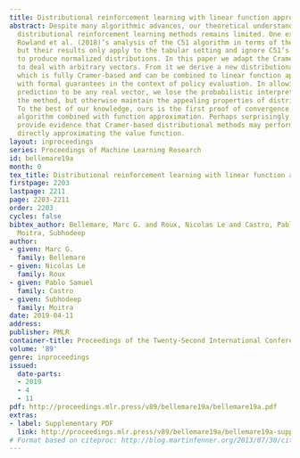 ```yaml
---
title: Distributional reinforcement learning with linear function approximation
abstract: Despite many algorithmic advances, our theoretical understanding of practical
  distributional reinforcement learning methods remains limited. One exception is
  Rowland et al. (2018)’s analysis of the C51 algorithm in terms of the Cramer distance,
  but their results only apply to the tabular setting and ignore C51’s use of a softmax
  to produce normalized distributions. In this paper we adapt the Cramer distance
  to deal with arbitrary vectors. From it we derive a new distributional algorithm
  which is fully Cramer-based and can be combined to linear function approximation,
  with formal guarantees in the context of policy evaluation. In allowing the model’s
  prediction to be any real vector, we lose the probabilistic interpretation behind
  the method, but otherwise maintain the appealing properties of distributional approaches.
  To the best of our knowledge, ours is the first proof of convergence of a distributional
  algorithm combined with function approximation. Perhaps surprisingly, our results
  provide evidence that Cramer-based distributional methods may perform worse than
  directly approximating the value function.
layout: inproceedings
series: Proceedings of Machine Learning Research
id: bellemare19a
month: 0
tex_title: Distributional reinforcement learning with linear function approximation
firstpage: 2203
lastpage: 2211
page: 2203-2211
order: 2203
cycles: false
bibtex_author: Bellemare, Marc G. and Roux, Nicolas Le and Castro, Pablo Samuel and
  Moitra, Subhodeep
author:
- given: Marc G.
  family: Bellemare
- given: Nicolas Le
  family: Roux
- given: Pablo Samuel
  family: Castro
- given: Subhodeep
  family: Moitra
date: 2019-04-11
address: 
publisher: PMLR
container-title: Proceedings of the Twenty-Second International Conference on Artificial Intelligence and Statistics
volume: '89'
genre: inproceedings
issued:
  date-parts:
  - 2019
  - 4
  - 11
pdf: http://proceedings.mlr.press/v89/bellemare19a/bellemare19a.pdf
extras:
- label: Supplementary PDF
  link: http://proceedings.mlr.press/v89/bellemare19a/bellemare19a-supp.pdf
# Format based on citeproc: http://blog.martinfenner.org/2013/07/30/citeproc-yaml-for-bibliographies/
---
```

